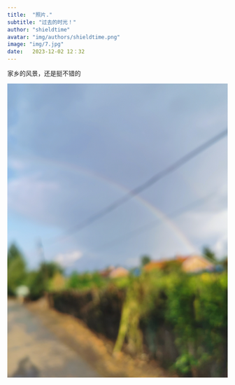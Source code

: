 ```yaml
---
title:  "照片."
subtitle: "过去的时光！"
author: "shieldtime"
avatar: "img/authors/shieldtime.png"
image: "img/7.jpg"
date:   2023-12-02 12：32
---
```


家乡的风景，还是挺不错的

<img src="img/2.jpg"  class="img" />